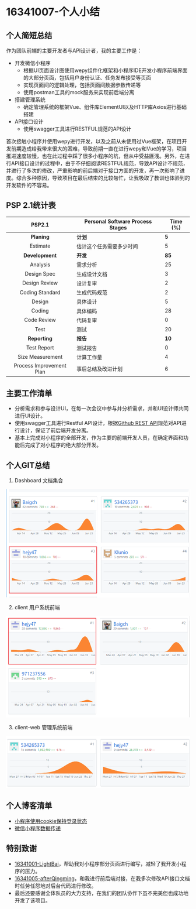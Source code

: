 # 16341007-个人小结

## 个人简短总结

作为团队前端的主要开发者与API设计者，我的主要工作是：

* 开发微信小程序
    * 根据UI页面设计图使用wepy组件化框架和小程序IDE开发小程序前端界面的大部分页面，包括用户身份认证、任务发布接受等页面
    * 实现页面间的逻辑处理，包括页面间数据参数传递等
    * 使用postman工具的mock服务来实现前后端分离
* 搭建管理系统
    * 确定管理系统的框架Vue、组件库ElementUI以及HTTP库Axios进行基础搭建
* API接口设计
    * 使用swagger工具进行RESTFUL规范的API设计

首次接触小程序并使用wepy进行开发，以及之前从未使用过Vue框架，在项目开发前期造成给我带来很大的困难，导致前期一直在进行wepy和Vue的学习，项目推进速度较慢，也在此过程中踩了很多小程序的坑，但从中受益匪浅。另外，在进行API接口设计的过程中，由于不仔细阅读RESTFUL规范，导致API设计不规范，并进行了多次的修改，严重影响的前后端对于接口方面的开发，再一次影响了进度。综合多种原因，导致项目在最后结束的比较匆忙，让我吸取了教训也体验到的开发软件的不容易。

## PSP 2.1统计表

| PSP2.1 | Personal Software Process Stages | Time (%) |
|:--:|---|---|
| __Planing__ | __计划__ | __5__ |
| Estimate | 估计这个任务需要多少时间 | 5 |
| __Development__ | __开发__ | __85__ |
| Analysis | 需求分析 | 25 |
| Design Spec | 生成设计文档 | 3 |
| Design Review | 设计复审 | 2 |
| Coding Standard | 生成代码规范 | 2 |
| Design | 具体设计 | 5 |
| Coding | 具体编码 | 28 |
| Code Review | 代码复审 | 0 |
| Test | 测试 | 20 |
| __Reporting__ | __报告__ | __10__ |
| Test Report | 测试报告 | 0 |
| Size Measurement | 计算工作量 | 4 |
| Process Improvement Plan | 事后总结及改进计划 | 6 |

## 主要工作清单

* 分析需求和参与设计UI，在每一次会议中参与并分析需求，并和UI设计师共同进行UI设计。
* 使用swagger工具进行Restful API设计，根据[Github REST API](https://developer.github.com/v3/)规范对API进行设计，保证了前后端开发分离。
* 基本上完成对小程序的全部开发，作为主要的前端开发人员，在确定界面和功能后完成了对小程序的绝大部分开发。

## 个人GIT总结

1. Dashboard 文档集合

![Dashboard](./images/16341007/Dashboard.png)

2. client 用户系统前端

![client](./images/16341007/client.png)

3. client-web 管理系统前端

![client-web](./images/16341007/client-web.png)

## 个人博客清单

* [小程序使用cookie保持登录状态](https://hejy47.github.io/Notes/%E5%B0%8F%E7%A8%8B%E5%BA%8F%E4%BD%BF%E7%94%A8cookie%E4%BF%9D%E5%AD%98%E7%99%BB%E5%BD%95%E7%8A%B6%E6%80%81)
* [微信小程序数据传递](https://hejy47.github.io/Notes/%E5%BE%AE%E4%BF%A1%E5%B0%8F%E7%A8%8B%E5%BA%8F%E6%95%B0%E6%8D%AE%E4%BC%A0%E9%80%92)

## 特别致谢

* [16341001-LightBai](https://github.com/orgs/sysu-gfs-3/people/Baigch)，帮助我对小程序部分页面进行编写，减轻了我开发小程序的压力。
* [16341005-afterQingming](https://github.com/orgs/sysu-gfs-3/people/afterQingming)，和我进行前后端对接，在我多次修改API接口文档时任劳任怨地对后台代码进行修改。
* 最后还要感谢全体队员的大力支持，在我们的团队协作下虽不完美但也成功地开发了该项目。
